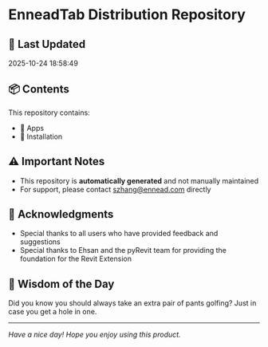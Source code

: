 # EnneadTab Distribution Repository

## 📅 Last Updated
2025-10-24 18:58:49



## 📦 Contents
This repository contains:
- 📂 Apps
- 📂 Installation

## ⚠️ Important Notes
- This repository is **automatically generated** and not manually maintained
- For support, please contact szhang@ennead.com directly

## 🙏 Acknowledgments
- Special thanks to all users who have provided feedback and suggestions
- Special thanks to Ehsan and the pyRevit team for providing the foundation for the Revit Extension

## 💭 Wisdom of the Day
Did you know you should always take an extra pair of pants golfing? Just in case you get a hole in one.

---
*Have a nice day! Hope you enjoy using this product.*
